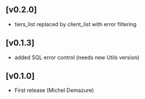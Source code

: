 
## [v0.2.0]
* tiers_list replaced by client_list with error filtering

## [v0.1.3]
* added SQL error control (needs new Utils version)

## [v0.1.0]

* First release (Michel Demazure)
